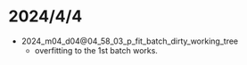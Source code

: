 # 2024/4/4
- 2024_m04_d04@04_58_03_p_fit_batch_dirty_working_tree
  - overfitting to the 1st batch works.  
